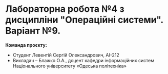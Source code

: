 # Лабораторна робота №4 з дисципліни "Операційні системи". Варіант №9.
**Команда проєкту:**
- Студент Левентій Сергій Олександрович, АІ-212
- Викладач – Блажко О.А., доцент кафедри інформаційних систем Національного
університету «Одеська політехніка»
